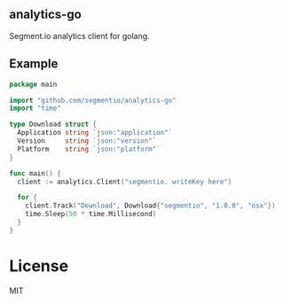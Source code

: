 
## analytics-go

 Segment.io analytics client for golang.

## Example

```go
package main

import "github.com/segmentio/analytics-go"
import "time"

type Download struct {
  Application string `json:"application"`
  Version     string `json:"version"`
  Platform    string `json:"platform"`
}

func main() {
  client := analytics.Client("segmentio. writeKey here")

  for {
    client.Track("Download", Download{"segmentio", "1.0.0", "osx"})
    time.Sleep(50 * time.Millisecond)
  }
}
```

# License

 MIT
